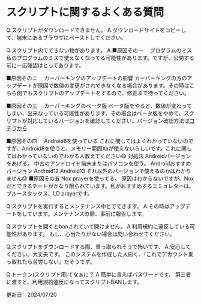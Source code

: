 # スクリプトに関するよくある質問

Q.スクリプトがダウンロードできません。
A.ダウンロードサイトをコピーして、端末にあるブラウザにペーストしてください。


Q.スクリプト内でできない物があります。
A.■原因その一
　プログラムのミス
私のプログラムのミスで使えなくなってる可能性があります。ですが、公開する前に一応確認はとってあります。

■原因そのニ
　カーパーキングのアップデートの影響
カーパーキングの方のアップデートが原因で数値の変更がされできなくなる場合があります。その時はこちら側でもスクリプトのアップデートをするので、修正まで待ってください。

■原因その三
　カーパーキングのベータ版
ベータ版をやると、数値が変わってしまい、出来なっている可能性があります。その場合はベータ版をやめて、スクリプトが対応しているバージョンを確認してください。パージョン確認方法は[コチラから](https://hazimeteotukai.github.io/_____Hazimete_Otukai_script_____/歴代バージョン)

■原因その四
　Android8を使っている
これに関してはよくわかっていないのですが、Android8を使うと、メモリー範囲Xaが使えないらしいです。これに関してはわかっていないのでわかる人教えてください😅
対処法
Androidバージョンをあげる。
中古のアンドロイド端末またはパソコンを使う。
Androidおすすめバージョン
 Android12
 Android13
それ以外のバージョンで使えるのかはわかりません😓
■原因その五
Nox prayerを使ってる。
原因はわからないですが、Noxだとできるチートがかなり限られています。私がおすすめするエミュレターは、ブルースタックス、LD prayerです。

Q.スクリプトを実行するとメンテナンス中とでてきます。
A.その時はアップデートをしています。メンテナンスの際、事前に報告します。

Q.スクリプトを開くとbanされていて開けません。
A.利用規約に違反している可能性があります。
もし、心当たりがない場合は問い合わせてください。

Q.スクリプトをダウンロードする際、乗っ取られそうで怖いです、
A.安心してください。大丈夫です。
このシステムを作成した人曰く、『これでアカウント乗っ取れたら苦労しない』だそうです。

Q.トークン(スクリプト用)てなぁに？
A.簡単に言えばパスワードです。
第三者に渡すと、利用規約違反になってスクリプトBANします。

更新日　2024/07/20

